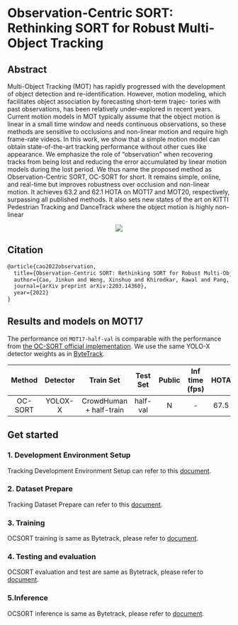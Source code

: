 # Observation-Centric SORT: Rethinking SORT for Robust Multi-Object Tracking

## Abstract

<!-- [ABSTRACT] -->

Multi-Object Tracking (MOT) has rapidly progressed with the development of object detection and re-identification.
However, motion modeling, which facilitates object association by forecasting short-term trajec- tories with past
observations, has been relatively under-explored in recent years. Current motion models in MOT typically assume that the
object motion is linear in a small time window and needs continuous observations, so these methods are sensitive to
occlusions and non-linear motion and require high frame-rate videos. In this work, we show that a simple motion model
can obtain state-of-the-art tracking performance without other cues like appearance. We emphasize the role of
“observation” when recovering tracks from being lost and reducing the error accumulated by linear motion models during
the lost period. We thus name the proposed method as Observation-Centric SORT, OC-SORT for short. It remains simple,
online, and real-time but improves robustness over occlusion and non-linear motion. It achieves 63.2 and 62.1 HOTA on
MOT17 and MOT20, respectively, surpassing all published methods. It also sets new states of the art on KITTI Pedestrian
Tracking and DanceTrack where the object motion is highly non-linear

<!-- [IMAGE] -->

<div align="center">
  <img src="https://user-images.githubusercontent.com/17743251/168193097-b3ad1a94-b18c-4b14-b7b1-5f8c6ed842f0.png"/>
</div>

## Citation

<!-- [ALGORITHM] -->

```latex
@article{cao2022observation,
  title={Observation-Centric SORT: Rethinking SORT for Robust Multi-Object Tracking},
  author={Cao, Jinkun and Weng, Xinshuo and Khirodkar, Rawal and Pang, Jiangmiao and Kitani, Kris},
  journal={arXiv preprint arXiv:2203.14360},
  year={2022}
}
```

## Results and models on MOT17

The performance on `MOT17-half-val` is comparable with the performance
from [the OC-SORT official implementation](https://github.com/noahcao/OC_SORT). We use the same YOLO-X detector weights
as in [ByteTrack](https://github.com/open-mmlab/mmtracking/tree/master/configs/mot/bytetrack).

| Method  | Detector |        Train Set        | Test Set | Public | Inf time (fps) | HOTA | MOTA | IDF1 |  FP   |  FN   | IDSw. |                          Config                           |                                                                                                                                               Download                                                                                                                                               |
|:-------:|:--------:|:-----------------------:|:--------:|:------:|:--------------:|:----:|:----:|:----:|:-----:|:-----:|:-----:|:---------------------------------------------------------:|:----------------------------------------------------------------------------------------------------------------------------------------------------------------------------------------------------------------------------------------------------------------------------------------------------:|
| OC-SORT | YOLOX-X  | CrowdHuman + half-train | half-val |   N    |       -        | 67.5 | 77.5 | 78.2 | 15987 | 19590 |  855  | [config](ocsort_yolox_x_crowdhuman_mot17-private-half.py) | [model](https://download.openmmlab.com/mmtracking/mot/ocsort/mot_dataset/ocsort_yolox_x_crowdhuman_mot17-private-half_20220813_101618-fe150582.pth) \| [log](https://download.openmmlab.com/mmtracking/mot/ocsort/mot_dataset/ocsort_yolox_x_crowdhuman_mot17-private-half_20220813_101618.log.json) |

## Get started

### 1. Development Environment Setup

Tracking Development Environment Setup can refer to this [document](../../docs/en/get_started.md).

### 2. Dataset Prepare

Tracking Dataset Prepare can refer to this [document](../../docs/en/user_guides/tracking_dataset_prepare.md).

### 3. Training

OCSORT training is same as Bytetrack, please refer to [document](../../configs/bytetrack/README.md).

### 4. Testing and evaluation

OCSORT evaluation and test are same as Bytetrack, please refer to [document](../../configs/bytetrack/README.md).

### 5.Inference

OCSORT inference is same as Bytetrack, please refer to [document](../../configs/bytetrack/README.md).

